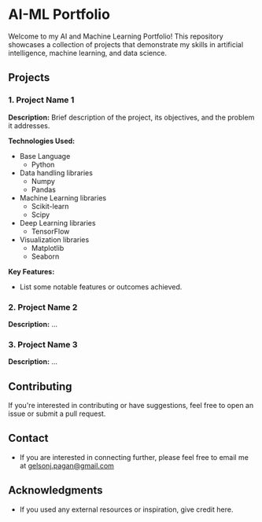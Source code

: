 # AI-ML Portfolio

Welcome to my AI and Machine Learning Portfolio! This repository showcases a collection of projects that demonstrate my skills in artificial intelligence, machine learning, and data science.

## Projects

### 1. Project Name 1

**Description:** Brief description of the project, its objectives, and the problem it addresses.

**Technologies Used:**
- Base Language
  - Python
- Data handling libraries
  - Numpy
  - Pandas
- Machine Learning libraries
  - Scikit-learn
  - Scipy
- Deep Learning libraries
  - TensorFlow
- Visualization libraries
  - Matplotlib
  - Seaborn

**Key Features:**
- List some notable features or outcomes achieved.


### 2. Project Name 2

**Description:**
...

### 3. Project Name 3

**Description:**
...




## Contributing

If you're interested in contributing or have suggestions, feel free to open an issue or submit a pull request.

## Contact

- If you are interested in connecting further, please feel free to email me at gelsonj.pagan@gmail.com
  
## Acknowledgments

- If you used any external resources or inspiration, give credit here.


